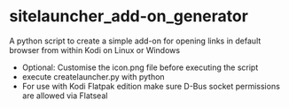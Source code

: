 # sitelauncher_add-on_generator
A python script to create a simple add-on for opening links in default browser from within Kodi on Linux or Windows

- Optional: Customise the icon.png file before executing the script
- execute createlauncher.py with python
- For use with Kodi Flatpak edition make sure D-Bus socket permissions are allowed via Flatseal
